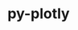 ---
title: "py-plotly"
layout: cache
categories: [package, develop]
meta: {"versions": ["5.20.0"], "compilers": ["gcc@=11.4.0", "gcc@=9.4.0", "oneapi@=2024.0.0"], "oss": ["ubuntu20.04", "ubuntu22.04"], "platforms": ["linux"], "targets": ["neoverse_v1", "neoverse_v2", "ppc64le", "x86_64_v3"], "stacks": ["e4s", "e4s-neoverse-v2", "e4s-neoverse_v1", "e4s-oneapi", "e4s-power", "root"], "num_specs": 45, "num_specs_by_stack": {"root": 45, "e4s-power": 9, "e4s-neoverse_v1": 10, "e4s-neoverse-v2": 8, "e4s": 9, "e4s-oneapi": 9}}
spec_details: [{"hash": "aqwm7g32zxiqhc6st5gf6qwu5feizy2a", "compiler": "gcc@=9.4.0", "versions": ["5.20.0"], "os": "ubuntu20.04", "platform": "linux", "target": "ppc64le", "variants": ["build_system=python_pip"], "stacks": ["root", "e4s-power"], "size": "-", "tarball": "https://binaries.spack.io/develop/build_cache/linux-ubuntu20.04-ppc64le/gcc-9.4.0/py-plotly-5.20.0/linux-ubuntu20.04-ppc64le-gcc-9.4.0-py-plotly-5.20.0-aqwm7g32zxiqhc6st5gf6qwu5feizy2a.spack"}, {"hash": "7zdvd365zyutypvg42gsdstz7r7ke2dh", "compiler": "gcc@=9.4.0", "versions": ["5.20.0"], "os": "ubuntu20.04", "platform": "linux", "target": "ppc64le", "variants": ["build_system=python_pip"], "stacks": ["root", "e4s-power"], "size": "-", "tarball": "https://binaries.spack.io/develop/build_cache/linux-ubuntu20.04-ppc64le/gcc-9.4.0/py-plotly-5.20.0/linux-ubuntu20.04-ppc64le-gcc-9.4.0-py-plotly-5.20.0-7zdvd365zyutypvg42gsdstz7r7ke2dh.spack"}, {"hash": "5ru7bb7qkftb2zqntugnwfzxlmin7ujj", "compiler": "gcc@=9.4.0", "versions": ["5.20.0"], "os": "ubuntu20.04", "platform": "linux", "target": "ppc64le", "variants": ["build_system=python_pip"], "stacks": ["root", "e4s-power"], "size": "-", "tarball": "https://binaries.spack.io/develop/build_cache/linux-ubuntu20.04-ppc64le/gcc-9.4.0/py-plotly-5.20.0/linux-ubuntu20.04-ppc64le-gcc-9.4.0-py-plotly-5.20.0-5ru7bb7qkftb2zqntugnwfzxlmin7ujj.spack"}, {"hash": "gxvcongp7jkbo7zswf2n3gmnp4t47gxz", "compiler": "gcc@=9.4.0", "versions": ["5.20.0"], "os": "ubuntu20.04", "platform": "linux", "target": "ppc64le", "variants": ["build_system=python_pip"], "stacks": ["root", "e4s-power"], "size": "-", "tarball": "https://binaries.spack.io/develop/build_cache/linux-ubuntu20.04-ppc64le/gcc-9.4.0/py-plotly-5.20.0/linux-ubuntu20.04-ppc64le-gcc-9.4.0-py-plotly-5.20.0-gxvcongp7jkbo7zswf2n3gmnp4t47gxz.spack"}, {"hash": "r3vcoyi45w5y3gvjj4tu2qqqqbhf65qd", "compiler": "gcc@=9.4.0", "versions": ["5.20.0"], "os": "ubuntu20.04", "platform": "linux", "target": "ppc64le", "variants": ["build_system=python_pip"], "stacks": ["root", "e4s-power"], "size": "-", "tarball": "https://binaries.spack.io/develop/build_cache/linux-ubuntu20.04-ppc64le/gcc-9.4.0/py-plotly-5.20.0/linux-ubuntu20.04-ppc64le-gcc-9.4.0-py-plotly-5.20.0-r3vcoyi45w5y3gvjj4tu2qqqqbhf65qd.spack"}, {"hash": "kw7stfg6kkpjkbdm56pvhlhdhkrva6en", "compiler": "gcc@=9.4.0", "versions": ["5.20.0"], "os": "ubuntu20.04", "platform": "linux", "target": "ppc64le", "variants": ["build_system=python_pip"], "stacks": ["root", "e4s-power"], "size": "-", "tarball": "https://binaries.spack.io/develop/build_cache/linux-ubuntu20.04-ppc64le/gcc-9.4.0/py-plotly-5.20.0/linux-ubuntu20.04-ppc64le-gcc-9.4.0-py-plotly-5.20.0-kw7stfg6kkpjkbdm56pvhlhdhkrva6en.spack"}, {"hash": "gbpklmkaiksmtp65iktbvazvyefb4kfy", "compiler": "gcc@=9.4.0", "versions": ["5.20.0"], "os": "ubuntu20.04", "platform": "linux", "target": "ppc64le", "variants": ["build_system=python_pip"], "stacks": ["root", "e4s-power"], "size": "-", "tarball": "https://binaries.spack.io/develop/build_cache/linux-ubuntu20.04-ppc64le/gcc-9.4.0/py-plotly-5.20.0/linux-ubuntu20.04-ppc64le-gcc-9.4.0-py-plotly-5.20.0-gbpklmkaiksmtp65iktbvazvyefb4kfy.spack"}, {"hash": "ey2p4ywo7olwiqyouiwwojoocehvdqew", "compiler": "gcc@=9.4.0", "versions": ["5.20.0"], "os": "ubuntu20.04", "platform": "linux", "target": "ppc64le", "variants": ["build_system=python_pip"], "stacks": ["root", "e4s-power"], "size": "-", "tarball": "https://binaries.spack.io/develop/build_cache/linux-ubuntu20.04-ppc64le/gcc-9.4.0/py-plotly-5.20.0/linux-ubuntu20.04-ppc64le-gcc-9.4.0-py-plotly-5.20.0-ey2p4ywo7olwiqyouiwwojoocehvdqew.spack"}, {"hash": "jrkjbdnwgwywa4ho7yxc5qx7zdr2m2fm", "compiler": "gcc@=9.4.0", "versions": ["5.20.0"], "os": "ubuntu20.04", "platform": "linux", "target": "ppc64le", "variants": ["build_system=python_pip"], "stacks": ["root", "e4s-power"], "size": "-", "tarball": "https://binaries.spack.io/develop/build_cache/linux-ubuntu20.04-ppc64le/gcc-9.4.0/py-plotly-5.20.0/linux-ubuntu20.04-ppc64le-gcc-9.4.0-py-plotly-5.20.0-jrkjbdnwgwywa4ho7yxc5qx7zdr2m2fm.spack"}, {"hash": "wobueujfiwwvymujxynu2ve2j5fnxzj2", "compiler": "gcc@=11.4.0", "versions": ["5.20.0"], "os": "ubuntu22.04", "platform": "linux", "target": "neoverse_v1", "variants": ["build_system=python_pip"], "stacks": ["e4s-neoverse_v1", "root"], "size": "-", "tarball": "https://binaries.spack.io/develop/build_cache/linux-ubuntu22.04-neoverse_v1/gcc-11.4.0/py-plotly-5.20.0/linux-ubuntu22.04-neoverse_v1-gcc-11.4.0-py-plotly-5.20.0-wobueujfiwwvymujxynu2ve2j5fnxzj2.spack"}, {"hash": "72m5dt2gglxjlcpzhlaxqk3orhs4f7nk", "compiler": "gcc@=11.4.0", "versions": ["5.20.0"], "os": "ubuntu22.04", "platform": "linux", "target": "neoverse_v1", "variants": ["build_system=python_pip"], "stacks": ["e4s-neoverse_v1", "root"], "size": "-", "tarball": "https://binaries.spack.io/develop/build_cache/linux-ubuntu22.04-neoverse_v1/gcc-11.4.0/py-plotly-5.20.0/linux-ubuntu22.04-neoverse_v1-gcc-11.4.0-py-plotly-5.20.0-72m5dt2gglxjlcpzhlaxqk3orhs4f7nk.spack"}, {"hash": "s33qjk77wl5oxpgxyd3tlxps6gyyr42m", "compiler": "gcc@=11.4.0", "versions": ["5.20.0"], "os": "ubuntu22.04", "platform": "linux", "target": "neoverse_v1", "variants": ["build_system=python_pip"], "stacks": ["e4s-neoverse_v1", "root"], "size": "-", "tarball": "https://binaries.spack.io/develop/build_cache/linux-ubuntu22.04-neoverse_v1/gcc-11.4.0/py-plotly-5.20.0/linux-ubuntu22.04-neoverse_v1-gcc-11.4.0-py-plotly-5.20.0-s33qjk77wl5oxpgxyd3tlxps6gyyr42m.spack"}, {"hash": "3vasidfy4f6fwtmhoohutbaulor56pgw", "compiler": "gcc@=11.4.0", "versions": ["5.20.0"], "os": "ubuntu22.04", "platform": "linux", "target": "neoverse_v1", "variants": ["build_system=python_pip"], "stacks": ["e4s-neoverse_v1", "root"], "size": "-", "tarball": "https://binaries.spack.io/develop/build_cache/linux-ubuntu22.04-neoverse_v1/gcc-11.4.0/py-plotly-5.20.0/linux-ubuntu22.04-neoverse_v1-gcc-11.4.0-py-plotly-5.20.0-3vasidfy4f6fwtmhoohutbaulor56pgw.spack"}, {"hash": "ckpoijq74gdkgtpbz64yzzy57sjozr7p", "compiler": "gcc@=11.4.0", "versions": ["5.20.0"], "os": "ubuntu22.04", "platform": "linux", "target": "neoverse_v1", "variants": ["build_system=python_pip"], "stacks": ["e4s-neoverse_v1", "root"], "size": "-", "tarball": "https://binaries.spack.io/develop/build_cache/linux-ubuntu22.04-neoverse_v1/gcc-11.4.0/py-plotly-5.20.0/linux-ubuntu22.04-neoverse_v1-gcc-11.4.0-py-plotly-5.20.0-ckpoijq74gdkgtpbz64yzzy57sjozr7p.spack"}, {"hash": "osdpjqfpofa5zfamakdd7xj5lkuz5zhu", "compiler": "gcc@=11.4.0", "versions": ["5.20.0"], "os": "ubuntu22.04", "platform": "linux", "target": "neoverse_v1", "variants": ["build_system=python_pip"], "stacks": ["e4s-neoverse_v1", "root"], "size": "-", "tarball": "https://binaries.spack.io/develop/build_cache/linux-ubuntu22.04-neoverse_v1/gcc-11.4.0/py-plotly-5.20.0/linux-ubuntu22.04-neoverse_v1-gcc-11.4.0-py-plotly-5.20.0-osdpjqfpofa5zfamakdd7xj5lkuz5zhu.spack"}, {"hash": "3cg2yclhik5hqwugsjkiv2qp3gnx2jee", "compiler": "gcc@=11.4.0", "versions": ["5.20.0"], "os": "ubuntu22.04", "platform": "linux", "target": "neoverse_v1", "variants": ["build_system=python_pip"], "stacks": ["e4s-neoverse_v1", "root"], "size": "-", "tarball": "https://binaries.spack.io/develop/build_cache/linux-ubuntu22.04-neoverse_v1/gcc-11.4.0/py-plotly-5.20.0/linux-ubuntu22.04-neoverse_v1-gcc-11.4.0-py-plotly-5.20.0-3cg2yclhik5hqwugsjkiv2qp3gnx2jee.spack"}, {"hash": "6ol4xhfdabjvm2mbhv5hh3oh4xyveutn", "compiler": "gcc@=11.4.0", "versions": ["5.20.0"], "os": "ubuntu22.04", "platform": "linux", "target": "neoverse_v1", "variants": ["build_system=python_pip"], "stacks": ["e4s-neoverse_v1", "root"], "size": "-", "tarball": "https://binaries.spack.io/develop/build_cache/linux-ubuntu22.04-neoverse_v1/gcc-11.4.0/py-plotly-5.20.0/linux-ubuntu22.04-neoverse_v1-gcc-11.4.0-py-plotly-5.20.0-6ol4xhfdabjvm2mbhv5hh3oh4xyveutn.spack"}, {"hash": "565wk3id6tjopoh6woa6p5ncmozb5raf", "compiler": "gcc@=11.4.0", "versions": ["5.20.0"], "os": "ubuntu22.04", "platform": "linux", "target": "neoverse_v1", "variants": ["build_system=python_pip"], "stacks": ["e4s-neoverse_v1", "root"], "size": "-", "tarball": "https://binaries.spack.io/develop/build_cache/linux-ubuntu22.04-neoverse_v1/gcc-11.4.0/py-plotly-5.20.0/linux-ubuntu22.04-neoverse_v1-gcc-11.4.0-py-plotly-5.20.0-565wk3id6tjopoh6woa6p5ncmozb5raf.spack"}, {"hash": "btinpjiyw43jonrfoz5jgd4jxjsff3nd", "compiler": "gcc@=11.4.0", "versions": ["5.20.0"], "os": "ubuntu22.04", "platform": "linux", "target": "neoverse_v1", "variants": ["build_system=python_pip"], "stacks": ["e4s-neoverse_v1", "root"], "size": "-", "tarball": "https://binaries.spack.io/develop/build_cache/linux-ubuntu22.04-neoverse_v1/gcc-11.4.0/py-plotly-5.20.0/linux-ubuntu22.04-neoverse_v1-gcc-11.4.0-py-plotly-5.20.0-btinpjiyw43jonrfoz5jgd4jxjsff3nd.spack"}, {"hash": "6lryrovdddputbkawuvlw3bvngzjtzqe", "compiler": "gcc@=11.4.0", "versions": ["5.20.0"], "os": "ubuntu22.04", "platform": "linux", "target": "neoverse_v2", "variants": ["build_system=python_pip"], "stacks": ["root", "e4s-neoverse-v2"], "size": "-", "tarball": "https://binaries.spack.io/develop/build_cache/linux-ubuntu22.04-neoverse_v2/gcc-11.4.0/py-plotly-5.20.0/linux-ubuntu22.04-neoverse_v2-gcc-11.4.0-py-plotly-5.20.0-6lryrovdddputbkawuvlw3bvngzjtzqe.spack"}, {"hash": "4qjbqert46la2cqxor4dqr3m76qu52le", "compiler": "gcc@=11.4.0", "versions": ["5.20.0"], "os": "ubuntu22.04", "platform": "linux", "target": "neoverse_v2", "variants": ["build_system=python_pip"], "stacks": ["root", "e4s-neoverse-v2"], "size": "-", "tarball": "https://binaries.spack.io/develop/build_cache/linux-ubuntu22.04-neoverse_v2/gcc-11.4.0/py-plotly-5.20.0/linux-ubuntu22.04-neoverse_v2-gcc-11.4.0-py-plotly-5.20.0-4qjbqert46la2cqxor4dqr3m76qu52le.spack"}, {"hash": "76p7xfabgnw3l6joxrvporep6fhwegp5", "compiler": "gcc@=11.4.0", "versions": ["5.20.0"], "os": "ubuntu22.04", "platform": "linux", "target": "neoverse_v2", "variants": ["build_system=python_pip"], "stacks": ["root", "e4s-neoverse-v2"], "size": "-", "tarball": "https://binaries.spack.io/develop/build_cache/linux-ubuntu22.04-neoverse_v2/gcc-11.4.0/py-plotly-5.20.0/linux-ubuntu22.04-neoverse_v2-gcc-11.4.0-py-plotly-5.20.0-76p7xfabgnw3l6joxrvporep6fhwegp5.spack"}, {"hash": "coia4ual5jl4kdplgcmuhnkvx6pi5lb6", "compiler": "gcc@=11.4.0", "versions": ["5.20.0"], "os": "ubuntu22.04", "platform": "linux", "target": "neoverse_v2", "variants": ["build_system=python_pip"], "stacks": ["root", "e4s-neoverse-v2"], "size": "-", "tarball": "https://binaries.spack.io/develop/build_cache/linux-ubuntu22.04-neoverse_v2/gcc-11.4.0/py-plotly-5.20.0/linux-ubuntu22.04-neoverse_v2-gcc-11.4.0-py-plotly-5.20.0-coia4ual5jl4kdplgcmuhnkvx6pi5lb6.spack"}, {"hash": "a2qyohpcicaby4nuvakfl7gchxjadv3s", "compiler": "gcc@=11.4.0", "versions": ["5.20.0"], "os": "ubuntu22.04", "platform": "linux", "target": "neoverse_v2", "variants": ["build_system=python_pip"], "stacks": ["root", "e4s-neoverse-v2"], "size": "-", "tarball": "https://binaries.spack.io/develop/build_cache/linux-ubuntu22.04-neoverse_v2/gcc-11.4.0/py-plotly-5.20.0/linux-ubuntu22.04-neoverse_v2-gcc-11.4.0-py-plotly-5.20.0-a2qyohpcicaby4nuvakfl7gchxjadv3s.spack"}, {"hash": "bus6jyynvcn5tkxfphxinbnukcd5vpsy", "compiler": "gcc@=11.4.0", "versions": ["5.20.0"], "os": "ubuntu22.04", "platform": "linux", "target": "neoverse_v2", "variants": ["build_system=python_pip"], "stacks": ["root", "e4s-neoverse-v2"], "size": "-", "tarball": "https://binaries.spack.io/develop/build_cache/linux-ubuntu22.04-neoverse_v2/gcc-11.4.0/py-plotly-5.20.0/linux-ubuntu22.04-neoverse_v2-gcc-11.4.0-py-plotly-5.20.0-bus6jyynvcn5tkxfphxinbnukcd5vpsy.spack"}, {"hash": "fsp7fq2wwjuy3axqcpycd54534rbljaw", "compiler": "gcc@=11.4.0", "versions": ["5.20.0"], "os": "ubuntu22.04", "platform": "linux", "target": "neoverse_v2", "variants": ["build_system=python_pip"], "stacks": ["root", "e4s-neoverse-v2"], "size": "-", "tarball": "https://binaries.spack.io/develop/build_cache/linux-ubuntu22.04-neoverse_v2/gcc-11.4.0/py-plotly-5.20.0/linux-ubuntu22.04-neoverse_v2-gcc-11.4.0-py-plotly-5.20.0-fsp7fq2wwjuy3axqcpycd54534rbljaw.spack"}, {"hash": "kmk5tfj5gkn2hlk3kk4slddwrixmdoxr", "compiler": "gcc@=11.4.0", "versions": ["5.20.0"], "os": "ubuntu22.04", "platform": "linux", "target": "neoverse_v2", "variants": ["build_system=python_pip"], "stacks": ["root", "e4s-neoverse-v2"], "size": "-", "tarball": "https://binaries.spack.io/develop/build_cache/linux-ubuntu22.04-neoverse_v2/gcc-11.4.0/py-plotly-5.20.0/linux-ubuntu22.04-neoverse_v2-gcc-11.4.0-py-plotly-5.20.0-kmk5tfj5gkn2hlk3kk4slddwrixmdoxr.spack"}, {"hash": "3zy3pz6qteenuwxgq23iwm5472e5auw5", "compiler": "gcc@=11.4.0", "versions": ["5.20.0"], "os": "ubuntu22.04", "platform": "linux", "target": "x86_64_v3", "variants": ["build_system=python_pip"], "stacks": ["root", "e4s"], "size": "-", "tarball": "https://binaries.spack.io/develop/build_cache/linux-ubuntu22.04-x86_64_v3/gcc-11.4.0/py-plotly-5.20.0/linux-ubuntu22.04-x86_64_v3-gcc-11.4.0-py-plotly-5.20.0-3zy3pz6qteenuwxgq23iwm5472e5auw5.spack"}, {"hash": "a3t2f7rmcet5zqwq4d4m6l5gyswssks4", "compiler": "gcc@=11.4.0", "versions": ["5.20.0"], "os": "ubuntu22.04", "platform": "linux", "target": "x86_64_v3", "variants": ["build_system=python_pip"], "stacks": ["root", "e4s"], "size": "-", "tarball": "https://binaries.spack.io/develop/build_cache/linux-ubuntu22.04-x86_64_v3/gcc-11.4.0/py-plotly-5.20.0/linux-ubuntu22.04-x86_64_v3-gcc-11.4.0-py-plotly-5.20.0-a3t2f7rmcet5zqwq4d4m6l5gyswssks4.spack"}, {"hash": "cc5yir42ytq56iof3k5pfzauvnflapsd", "compiler": "gcc@=11.4.0", "versions": ["5.20.0"], "os": "ubuntu22.04", "platform": "linux", "target": "x86_64_v3", "variants": ["build_system=python_pip"], "stacks": ["root", "e4s"], "size": "-", "tarball": "https://binaries.spack.io/develop/build_cache/linux-ubuntu22.04-x86_64_v3/gcc-11.4.0/py-plotly-5.20.0/linux-ubuntu22.04-x86_64_v3-gcc-11.4.0-py-plotly-5.20.0-cc5yir42ytq56iof3k5pfzauvnflapsd.spack"}, {"hash": "odx27b4zailejkrqc4wwffow26ynqasv", "compiler": "gcc@=11.4.0", "versions": ["5.20.0"], "os": "ubuntu22.04", "platform": "linux", "target": "x86_64_v3", "variants": ["build_system=python_pip"], "stacks": ["root", "e4s"], "size": "-", "tarball": "https://binaries.spack.io/develop/build_cache/linux-ubuntu22.04-x86_64_v3/gcc-11.4.0/py-plotly-5.20.0/linux-ubuntu22.04-x86_64_v3-gcc-11.4.0-py-plotly-5.20.0-odx27b4zailejkrqc4wwffow26ynqasv.spack"}, {"hash": "ds5k2krmp3nhxankp6b5xrw4ciyacwrz", "compiler": "gcc@=11.4.0", "versions": ["5.20.0"], "os": "ubuntu22.04", "platform": "linux", "target": "x86_64_v3", "variants": ["build_system=python_pip"], "stacks": ["root", "e4s"], "size": "-", "tarball": "https://binaries.spack.io/develop/build_cache/linux-ubuntu22.04-x86_64_v3/gcc-11.4.0/py-plotly-5.20.0/linux-ubuntu22.04-x86_64_v3-gcc-11.4.0-py-plotly-5.20.0-ds5k2krmp3nhxankp6b5xrw4ciyacwrz.spack"}, {"hash": "mj3lvpjwyw772hjxzuu2fh2z23uiksj4", "compiler": "gcc@=11.4.0", "versions": ["5.20.0"], "os": "ubuntu22.04", "platform": "linux", "target": "x86_64_v3", "variants": ["build_system=python_pip"], "stacks": ["root", "e4s"], "size": "-", "tarball": "https://binaries.spack.io/develop/build_cache/linux-ubuntu22.04-x86_64_v3/gcc-11.4.0/py-plotly-5.20.0/linux-ubuntu22.04-x86_64_v3-gcc-11.4.0-py-plotly-5.20.0-mj3lvpjwyw772hjxzuu2fh2z23uiksj4.spack"}, {"hash": "jpfh6ht62r6tmuk6n6id7hfym4keo5aw", "compiler": "gcc@=11.4.0", "versions": ["5.20.0"], "os": "ubuntu22.04", "platform": "linux", "target": "x86_64_v3", "variants": ["build_system=python_pip"], "stacks": ["root", "e4s"], "size": "-", "tarball": "https://binaries.spack.io/develop/build_cache/linux-ubuntu22.04-x86_64_v3/gcc-11.4.0/py-plotly-5.20.0/linux-ubuntu22.04-x86_64_v3-gcc-11.4.0-py-plotly-5.20.0-jpfh6ht62r6tmuk6n6id7hfym4keo5aw.spack"}, {"hash": "s2uqsizqncjrhfsokzixljvrldrrsi56", "compiler": "gcc@=11.4.0", "versions": ["5.20.0"], "os": "ubuntu22.04", "platform": "linux", "target": "x86_64_v3", "variants": ["build_system=python_pip"], "stacks": ["root", "e4s"], "size": "-", "tarball": "https://binaries.spack.io/develop/build_cache/linux-ubuntu22.04-x86_64_v3/gcc-11.4.0/py-plotly-5.20.0/linux-ubuntu22.04-x86_64_v3-gcc-11.4.0-py-plotly-5.20.0-s2uqsizqncjrhfsokzixljvrldrrsi56.spack"}, {"hash": "waeupwpvkblcsrqerljcysusfyppedum", "compiler": "gcc@=11.4.0", "versions": ["5.20.0"], "os": "ubuntu22.04", "platform": "linux", "target": "x86_64_v3", "variants": ["build_system=python_pip"], "stacks": ["root", "e4s"], "size": "-", "tarball": "https://binaries.spack.io/develop/build_cache/linux-ubuntu22.04-x86_64_v3/gcc-11.4.0/py-plotly-5.20.0/linux-ubuntu22.04-x86_64_v3-gcc-11.4.0-py-plotly-5.20.0-waeupwpvkblcsrqerljcysusfyppedum.spack"}, {"hash": "nn3fi3b23y7skqi53ufaopbxx4z2klv5", "compiler": "oneapi@=2024.0.0", "versions": ["5.20.0"], "os": "ubuntu22.04", "platform": "linux", "target": "x86_64_v3", "variants": ["build_system=python_pip"], "stacks": ["root", "e4s-oneapi"], "size": "-", "tarball": "https://binaries.spack.io/develop/build_cache/linux-ubuntu22.04-x86_64_v3/oneapi-2024.0.0/py-plotly-5.20.0/linux-ubuntu22.04-x86_64_v3-oneapi-2024.0.0-py-plotly-5.20.0-nn3fi3b23y7skqi53ufaopbxx4z2klv5.spack"}, {"hash": "kmhu3ifdfljmt4qbbbo3a5zud6dri2m2", "compiler": "oneapi@=2024.0.0", "versions": ["5.20.0"], "os": "ubuntu22.04", "platform": "linux", "target": "x86_64_v3", "variants": ["build_system=python_pip"], "stacks": ["root", "e4s-oneapi"], "size": "-", "tarball": "https://binaries.spack.io/develop/build_cache/linux-ubuntu22.04-x86_64_v3/oneapi-2024.0.0/py-plotly-5.20.0/linux-ubuntu22.04-x86_64_v3-oneapi-2024.0.0-py-plotly-5.20.0-kmhu3ifdfljmt4qbbbo3a5zud6dri2m2.spack"}, {"hash": "xq4vfv6p6hamkdfxrv7vfnibogrv5uqv", "compiler": "oneapi@=2024.0.0", "versions": ["5.20.0"], "os": "ubuntu22.04", "platform": "linux", "target": "x86_64_v3", "variants": ["build_system=python_pip"], "stacks": ["root", "e4s-oneapi"], "size": "-", "tarball": "https://binaries.spack.io/develop/build_cache/linux-ubuntu22.04-x86_64_v3/oneapi-2024.0.0/py-plotly-5.20.0/linux-ubuntu22.04-x86_64_v3-oneapi-2024.0.0-py-plotly-5.20.0-xq4vfv6p6hamkdfxrv7vfnibogrv5uqv.spack"}, {"hash": "fnyw5lymxcqvchjic3ycaj3r373u3nhn", "compiler": "oneapi@=2024.0.0", "versions": ["5.20.0"], "os": "ubuntu22.04", "platform": "linux", "target": "x86_64_v3", "variants": ["build_system=python_pip"], "stacks": ["root", "e4s-oneapi"], "size": "-", "tarball": "https://binaries.spack.io/develop/build_cache/linux-ubuntu22.04-x86_64_v3/oneapi-2024.0.0/py-plotly-5.20.0/linux-ubuntu22.04-x86_64_v3-oneapi-2024.0.0-py-plotly-5.20.0-fnyw5lymxcqvchjic3ycaj3r373u3nhn.spack"}, {"hash": "vyh7iknwzs7cnxleo7ktaqoikfo55d2o", "compiler": "oneapi@=2024.0.0", "versions": ["5.20.0"], "os": "ubuntu22.04", "platform": "linux", "target": "x86_64_v3", "variants": ["build_system=python_pip"], "stacks": ["root", "e4s-oneapi"], "size": "-", "tarball": "https://binaries.spack.io/develop/build_cache/linux-ubuntu22.04-x86_64_v3/oneapi-2024.0.0/py-plotly-5.20.0/linux-ubuntu22.04-x86_64_v3-oneapi-2024.0.0-py-plotly-5.20.0-vyh7iknwzs7cnxleo7ktaqoikfo55d2o.spack"}, {"hash": "oiszp7h6hkdoeyzbfed6f3nsbjwvikx5", "compiler": "oneapi@=2024.0.0", "versions": ["5.20.0"], "os": "ubuntu22.04", "platform": "linux", "target": "x86_64_v3", "variants": ["build_system=python_pip"], "stacks": ["root", "e4s-oneapi"], "size": "-", "tarball": "https://binaries.spack.io/develop/build_cache/linux-ubuntu22.04-x86_64_v3/oneapi-2024.0.0/py-plotly-5.20.0/linux-ubuntu22.04-x86_64_v3-oneapi-2024.0.0-py-plotly-5.20.0-oiszp7h6hkdoeyzbfed6f3nsbjwvikx5.spack"}, {"hash": "gv7pxvzy24ayxvy4e2qap2zahmtqz77e", "compiler": "oneapi@=2024.0.0", "versions": ["5.20.0"], "os": "ubuntu22.04", "platform": "linux", "target": "x86_64_v3", "variants": ["build_system=python_pip"], "stacks": ["root", "e4s-oneapi"], "size": "-", "tarball": "https://binaries.spack.io/develop/build_cache/linux-ubuntu22.04-x86_64_v3/oneapi-2024.0.0/py-plotly-5.20.0/linux-ubuntu22.04-x86_64_v3-oneapi-2024.0.0-py-plotly-5.20.0-gv7pxvzy24ayxvy4e2qap2zahmtqz77e.spack"}, {"hash": "g4xkwhw3uwikapa2togflipvpv3tkvty", "compiler": "oneapi@=2024.0.0", "versions": ["5.20.0"], "os": "ubuntu22.04", "platform": "linux", "target": "x86_64_v3", "variants": ["build_system=python_pip"], "stacks": ["root", "e4s-oneapi"], "size": "-", "tarball": "https://binaries.spack.io/develop/build_cache/linux-ubuntu22.04-x86_64_v3/oneapi-2024.0.0/py-plotly-5.20.0/linux-ubuntu22.04-x86_64_v3-oneapi-2024.0.0-py-plotly-5.20.0-g4xkwhw3uwikapa2togflipvpv3tkvty.spack"}, {"hash": "iwlskizxsoexibkfxhaxox7lemaamcqy", "compiler": "oneapi@=2024.0.0", "versions": ["5.20.0"], "os": "ubuntu22.04", "platform": "linux", "target": "x86_64_v3", "variants": ["build_system=python_pip"], "stacks": ["root", "e4s-oneapi"], "size": "-", "tarball": "https://binaries.spack.io/develop/build_cache/linux-ubuntu22.04-x86_64_v3/oneapi-2024.0.0/py-plotly-5.20.0/linux-ubuntu22.04-x86_64_v3-oneapi-2024.0.0-py-plotly-5.20.0-iwlskizxsoexibkfxhaxox7lemaamcqy.spack"}]
---